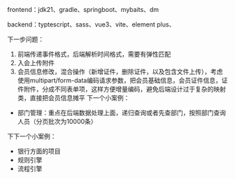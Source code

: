 frontend：jdk21、gradle、springboot、mybaits、dm

backend：typtescript、sass、vue3、vite、element plus、


下一步问题：
1. 前端传递事件格式，后端解析时间格式，需要有弹性匹配
2. 入会上传附件
3. 会员信息修改，混合操作（新增证件，删除证件，以及包含文件上传），考虑使用multipart/form-data编码请求参数，把会员基础信息，会员证件信息，证件附件，分成不同表单项，这样方便增量编码，避免后端设计过于复杂的映射类，直接把会员信息摊平
下一个小案例：

 - 部门管理：重点在后端数据处理上面，递归查询或者先查部门，按照部门查询人员（分页批次为10000条）

下下一个小案例：

- 银行方面的项目
- 规则引擎
- 流程引擎

